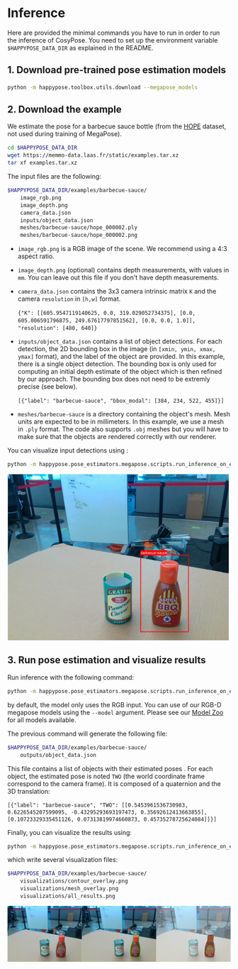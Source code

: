 # Inference

Here are provided the minimal commands you have to run in order to run the inference of CosyPose. You need to set up the environment variable `$HAPPYPOSE_DATA_DIR` as explained in the README.

 ## 1. Download pre-trained pose estimation models

```sh
python -m happypose.toolbox.utils.download --megapose_models
```

## 2. Download the example

We estimate the pose for a barbecue sauce bottle (from the [HOPE](https://github.com/swtyree/hope-dataset) dataset, not used during training of MegaPose).

```sh
cd $HAPPYPOSE_DATA_DIR
wget https://memmo-data.laas.fr/static/examples.tar.xz
tar xf examples.tar.xz
```

The input files are the following:
```sh
$HAPPYPOSE_DATA_DIR/examples/barbecue-sauce/
    image_rgb.png
    image_depth.png
    camera_data.json
    inputs/object_data.json
    meshes/barbecue-sauce/hope_000002.ply
    meshes/barbecue-sauce/hope_000002.png
```
- `image_rgb.png` is a RGB image of the scene. We recommend using a 4:3 aspect ratio.
- `image_depth.png` (optional) contains depth measurements, with values in `mm`. You can leave out this file if you don't have depth measurements.
- `camera_data.json` contains the 3x3 camera intrinsic matrix `K` and the camera `resolution` in `[h,w]` format.

    `{"K": [[605.9547119140625, 0.0, 319.029052734375], [0.0, 605.006591796875, 249.67617797851562], [0.0, 0.0, 1.0]], "resolution": [480, 640]}`

- `inputs/object_data.json` contains a list of object detections. For each detection, the 2D bounding box in the image  (in `[xmin, ymin, xmax, ymax]` format), and the label of the object are provided. In this example, there is a single object detection. The bounding box is only used for computing an initial depth estimate of the object which is then refined by our approach. The bounding box does not need to be extremly precise (see below).

    `[{"label": "barbecue-sauce", "bbox_modal": [384, 234, 522, 455]}]`

- `meshes/barbecue-sauce` is a directory containing the object's mesh. Mesh units are expected to be in millimeters. In this example, we use a mesh in `.ply` format. The code also supports `.obj` meshes but you will have to make sure that the objects are rendered correctly with our renderer.


You can visualize input detections using :
```sh
python -m happypose.pose_estimators.megapose.scripts.run_inference_on_example barbecue-sauce --vis-detections
```

<img src="images/detections.png" width="500">


## 3. Run pose estimation and visualize results
Run inference with the following command:
```sh
python -m happypose.pose_estimators.megapose.scripts.run_inference_on_example barbecue-sauce --run-inference
```
by default, the model only uses the RGB input. You can use of our RGB-D megapose models using the `--model` argument. Please see our [Model Zoo](#model-zoo) for all models available.

The previous command will generate the following file:

```sh
$HAPPYPOSE_DATA_DIR/examples/barbecue-sauce/
    outputs/object_data.json
```

This file contains a list of objects with their estimated poses . For each object, the estimated pose is noted `TWO` (the world coordinate frame correspond to the camera frame). It is composed of a quaternion and the 3D translation:

    [{"label": "barbecue-sauce", "TWO": [[0.5453961536730983, 0.6226545207599095, -0.43295293693197473, 0.35692612413663855], [0.10723329335451126, 0.07313819974660873, 0.45735278725624084]]}]

Finally, you can visualize the results using:

```sh
python -m happypose.pose_estimators.megapose.scripts.run_inference_on_example barbecue-sauce --run-inference --vis-outputs
```
which write several visualization files:

```sh
$HAPPYPOSE_DATA_DIR/examples/barbecue-sauce/
    visualizations/contour_overlay.png
    visualizations/mesh_overlay.png
    visualizations/all_results.png
```

<img src="images/all_results.png" width="1000">

